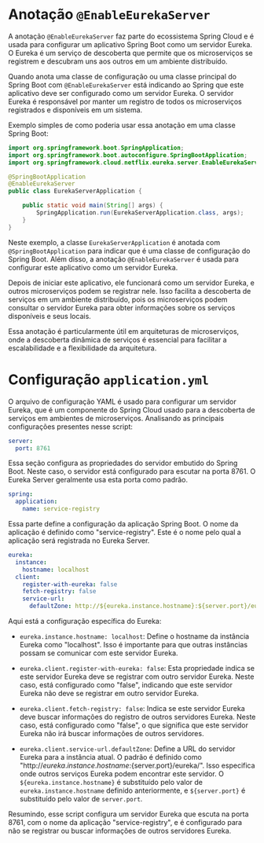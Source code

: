 # Anotação `@EnableEurekaServer`

A anotação `@EnableEurekaServer` faz parte do ecossistema Spring Cloud e é usada para configurar um aplicativo Spring Boot como um servidor Eureka. O Eureka é um serviço de descoberta que permite que os microserviços se registrem e descubram uns aos outros em um ambiente distribuído.

Quando anota uma classe de configuração ou uma classe principal do Spring Boot com `@EnableEurekaServer` está indicando ao Spring que este aplicativo deve ser configurado como um servidor Eureka. O servidor Eureka é responsável por manter um registro de todos os microserviços registrados e disponíveis em um sistema.

Exemplo simples de como poderia usar essa anotação em uma classe Spring Boot:

```java
import org.springframework.boot.SpringApplication;
import org.springframework.boot.autoconfigure.SpringBootApplication;
import org.springframework.cloud.netflix.eureka.server.EnableEurekaServer;

@SpringBootApplication
@EnableEurekaServer
public class EurekaServerApplication {

    public static void main(String[] args) {
        SpringApplication.run(EurekaServerApplication.class, args);
    }
}
```

Neste exemplo, a classe `EurekaServerApplication` é anotada com `@SpringBootApplication` para indicar que é uma classe de configuração do Spring Boot. Além disso, a anotação `@EnableEurekaServer` é usada para configurar este aplicativo como um servidor Eureka.

Depois de iniciar este aplicativo, ele funcionará como um servidor Eureka, e outros microserviços podem se registrar nele. Isso facilita a descoberta de serviços em um ambiente distribuído, pois os microserviços podem consultar o servidor Eureka para obter informações sobre os serviços disponíveis e seus locais.

Essa anotação é particularmente útil em arquiteturas de microserviços, onde a descoberta dinâmica de serviços é essencial para facilitar a escalabilidade e a flexibilidade da arquitetura.

# Configuração `application.yml`

O arquivo de configuração YAML é usado para configurar um servidor Eureka, que é um componente do Spring Cloud usado para a descoberta de serviços em ambientes de microserviços. 
Analisando as principais configurações presentes nesse script:

```yaml
server:
  port: 8761
```
Essa seção configura as propriedades do servidor embutido do Spring Boot. Neste caso, o servidor está configurado para escutar na porta 8761. O Eureka Server geralmente usa esta porta como padrão.

```yaml
spring:
  application:
    name: service-registry
```
Essa parte define a configuração da aplicação Spring Boot. O nome da aplicação é definido como "service-registry". Este é o nome pelo qual a aplicação será registrada no Eureka Server.

```yaml
eureka:
  instance:
    hostname: localhost
  client:
    register-with-eureka: false
    fetch-registry: false
    service-url:
      defaultZone: http://${eureka.instance.hostname}:${server.port}/eureka/
```
Aqui está a configuração específica do Eureka:

- `eureka.instance.hostname: localhost`: Define o hostname da instância Eureka como "localhost". Isso é importante para que outras instâncias possam se comunicar com este servidor Eureka.

- `eureka.client.register-with-eureka: false`: Esta propriedade indica se este servidor Eureka deve se registrar com outro servidor Eureka. Neste caso, está configurado como "false", indicando que este servidor Eureka não deve se registrar em outro servidor Eureka.

- `eureka.client.fetch-registry: false`: Indica se este servidor Eureka deve buscar informações do registro de outros servidores Eureka. Neste caso, está configurado como "false", o que significa que este servidor Eureka não irá buscar informações de outros servidores.

- `eureka.client.service-url.defaultZone`: Define a URL do servidor Eureka para a instância atual. O padrão é definido como "http://${eureka.instance.hostname}:${server.port}/eureka/". Isso especifica onde outros serviços Eureka podem encontrar este servidor. O `${eureka.instance.hostname}` é substituído pelo valor de `eureka.instance.hostname` definido anteriormente, e `${server.port}` é substituído pelo valor de `server.port`.

Resumindo, esse script configura um servidor Eureka que escuta na porta 8761, com o nome da aplicação "service-registry", e é configurado para não se registrar ou buscar informações de outros servidores Eureka.